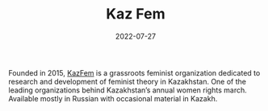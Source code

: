 ﻿---
title: "Kaz Fem"
linkTitle: "Kaz Fem"
date: 2022-07-27
countries: ["Kazakhstan"]
category: ["Local NGO"]
tags: ["feminism", "feminist NGO", "LGBTQ", "activism", "civil society"]
date_start: [2015]
date_end: [2022]
data_type: ["narratives", "discourse", "qualitative"] 
language: ["Russian", "Kazakh"]
description: 
  Grassroots feminist organization dedicated to research and development of feminist theory in Kazakhstan.
---

Founded in 2015, [KazFem](https://www.instagram.com/kaz_fem/) is a grassroots feminist organization dedicated to research and development of feminist theory in Kazakhstan. One of the leading organizations behind Kazakhstan’s annual women rights march. Available mostly in Russian with occasional material in Kazakh.
